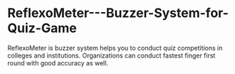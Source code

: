 # ReflexoMeter---Buzzer-System-for-Quiz-Game

ReflexoMeter is buzzer system helps you to conduct quiz competitions in colleges and institutions. Organizations can conduct fastest finger first round with good accuracy as well.
